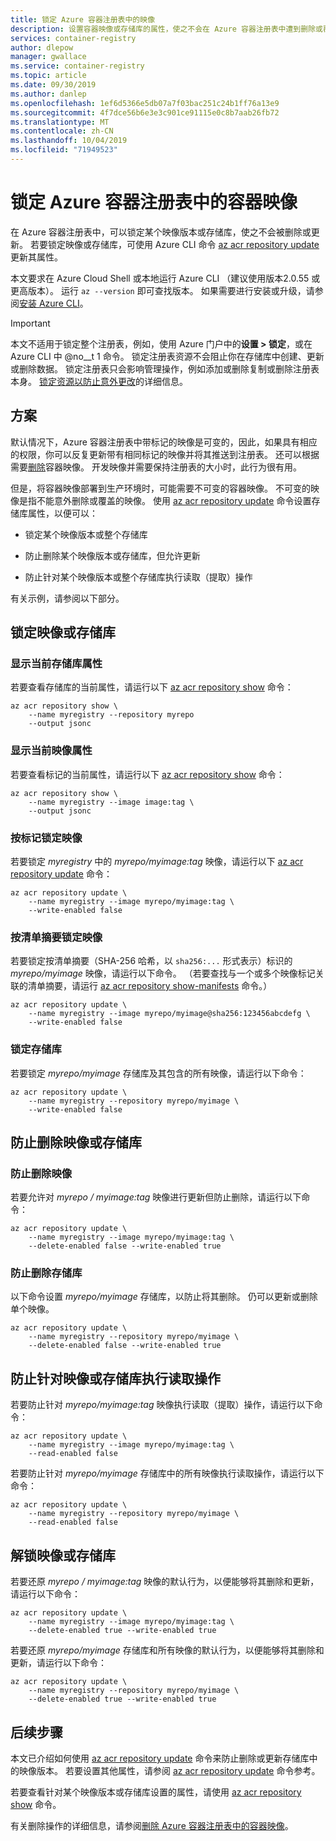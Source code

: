 ```yaml
---
title: 锁定 Azure 容器注册表中的映像
description: 设置容器映像或存储库的属性，使之不会在 Azure 容器注册表中遭到删除或覆盖。
services: container-registry
author: dlepow
manager: gwallace
ms.service: container-registry
ms.topic: article
ms.date: 09/30/2019
ms.author: danlep
ms.openlocfilehash: 1ef6d5366e5db07a7f03bac251c24b1ff76a13e9
ms.sourcegitcommit: 4f7dce56b6e3e3c901ce91115e0c8b7aab26fb72
ms.translationtype: MT
ms.contentlocale: zh-CN
ms.lasthandoff: 10/04/2019
ms.locfileid: "71949523"
---
```

# <a name="lock-a-container-image-in-an-azure-container-registry"></a>锁定 Azure 容器注册表中的容器映像

在 Azure 容器注册表中，可以锁定某个映像版本或存储库，使之不会被删除或更新。 若要锁定映像或存储库，可使用 Azure CLI 命令 [az acr repository update][az-acr-repository-update] 更新其属性。 

本文要求在 Azure Cloud Shell 或本地运行 Azure CLI （建议使用版本2.0.55 或更高版本）。 运行 `az --version` 即可查找版本。 如果需要进行安装或升级，请参阅[安装 Azure CLI][azure-cli]。

> [!IMPORTANT]
> 本文不适用于锁定整个注册表，例如，使用 Azure 门户中的**设置 > 锁定**，或在 Azure CLI 中 @no__t 1 命令。 锁定注册表资源不会阻止你在存储库中创建、更新或删除数据。 锁定注册表只会影响管理操作，例如添加或删除复制或删除注册表本身。 [锁定资源以防止意外更改](../azure-resource-manager/resource-group-lock-resources.md)的详细信息。

## <a name="scenarios"></a>方案

默认情况下，Azure 容器注册表中带标记的映像是可变的，因此，如果具有相应的权限，你可以反复更新带有相同标记的映像并将其推送到注册表。 还可以根据需要[删除](container-registry-delete.md)容器映像。 开发映像并需要保持注册表的大小时，此行为很有用。

但是，将容器映像部署到生产环境时，可能需要不可变的容器映像。 不可变的映像是指不能意外删除或覆盖的映像。 使用 [az acr repository update][az-acr-repository-update] 命令设置存储库属性，以便可以：

* 锁定某个映像版本或整个存储库

* 防止删除某个映像版本或存储库，但允许更新

* 防止针对某个映像版本或整个存储库执行读取（提取）操作

有关示例，请参阅以下部分。

## <a name="lock-an-image-or-repository"></a>锁定映像或存储库 

### <a name="show-the-current-repository-attributes"></a>显示当前存储库属性
若要查看存储库的当前属性，请运行以下 [az acr repository show][az-acr-repository-show] 命令：

```azurecli
az acr repository show \
    --name myregistry --repository myrepo
    --output jsonc
```

### <a name="show-the-current-image-attributes"></a>显示当前映像属性
若要查看标记的当前属性，请运行以下 [az acr repository show][az-acr-repository-show] 命令：

```azurecli
az acr repository show \
    --name myregistry --image image:tag \
    --output jsonc
```

### <a name="lock-an-image-by-tag"></a>按标记锁定映像

若要锁定 *myregistry* 中的 *myrepo/myimage:tag* 映像，请运行以下 [az acr repository update][az-acr-repository-update] 命令：

```azurecli
az acr repository update \
    --name myregistry --image myrepo/myimage:tag \
    --write-enabled false
```

### <a name="lock-an-image-by-manifest-digest"></a>按清单摘要锁定映像

若要锁定按清单摘要（SHA-256 哈希，以 `sha256:...` 形式表示）标识的 *myrepo/myimage* 映像，请运行以下命令。 （若要查找与一个或多个映像标记关联的清单摘要，请运行 [az acr repository show-manifests][az-acr-repository-show-manifests] 命令。）

```azurecli
az acr repository update \
    --name myregistry --image myrepo/myimage@sha256:123456abcdefg \
    --write-enabled false
```

### <a name="lock-a-repository"></a>锁定存储库

若要锁定 *myrepo/myimage* 存储库及其包含的所有映像，请运行以下命令：

```azurecli
az acr repository update \
    --name myregistry --repository myrepo/myimage \
    --write-enabled false
```

## <a name="protect-an-image-or-repository-from-deletion"></a>防止删除映像或存储库

### <a name="protect-an-image-from-deletion"></a>防止删除映像

若要允许对 *myrepo / myimage:tag* 映像进行更新但防止删除，请运行以下命令：

```azurecli
az acr repository update \
    --name myregistry --image myrepo/myimage:tag \
    --delete-enabled false --write-enabled true
```

### <a name="protect-a-repository-from-deletion"></a>防止删除存储库

以下命令设置 *myrepo/myimage* 存储库，以防止将其删除。 仍可以更新或删除单个映像。

```azurecli
az acr repository update \
    --name myregistry --repository myrepo/myimage \
    --delete-enabled false --write-enabled true
```

## <a name="prevent-read-operations-on-an-image-or-repository"></a>防止针对映像或存储库执行读取操作

若要防止针对 *myrepo/myimage:tag* 映像执行读取（提取）操作，请运行以下命令：

```azurecli
az acr repository update \
    --name myregistry --image myrepo/myimage:tag \
    --read-enabled false
```

若要防止针对 *myrepo/myimage* 存储库中的所有映像执行读取操作，请运行以下命令：

```azurecli
az acr repository update \
    --name myregistry --repository myrepo/myimage \
    --read-enabled false
```

## <a name="unlock-an-image-or-repository"></a>解锁映像或存储库

若要还原 *myrepo / myimage:tag* 映像的默认行为，以便能够将其删除和更新，请运行以下命令：

```azurecli
az acr repository update \
    --name myregistry --image myrepo/myimage:tag \
    --delete-enabled true --write-enabled true
```

若要还原 *myrepo/myimage* 存储库和所有映像的默认行为，以便能够将其删除和更新，请运行以下命令：

```azurecli
az acr repository update \
    --name myregistry --repository myrepo/myimage \
    --delete-enabled true --write-enabled true
```

## <a name="next-steps"></a>后续步骤

本文已介绍如何使用 [az acr repository update][az-acr-repository-update] 命令来防止删除或更新存储库中的映像版本。 若要设置其他属性，请参阅 [az acr repository update][az-acr-repository-update] 命令参考。

若要查看针对某个映像版本或存储库设置的属性，请使用 [az acr repository show][az-acr-repository-show] 命令。

有关删除操作的详细信息，请参阅[删除 Azure 容器注册表中的容器映像][container-registry-delete]。

<!-- LINKS - Internal -->
[az-acr-repository-update]: /cli/azure/acr/repository#az-acr-repository-update
[az-acr-repository-show]: /cli/azure/acr/repository#az-acr-repository-show
[az-acr-repository-show-manifests]: /cli/azure/acr/repository#az-acr-repository-show-manifests
[azure-cli]: /cli/azure/install-azure-cli
[container-registry-delete]: container-registry-delete.md

